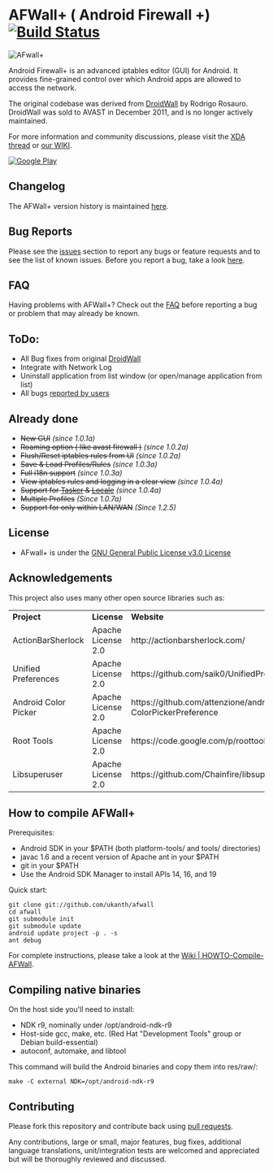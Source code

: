 AFWall+ ( Android Firewall +) [![Build Status](https://travis-ci.org/ukanth/afwall.png?branch=beta)](https://travis-ci.org/ukanth/afwall)
======

![AFwall+](http://s1.directupload.net/images/121120/zg3xi7w9.png)



Android Firewall+ is an advanced iptables editor (GUI) for Android. It provides fine-grained control over which Android apps are allowed to
access the network.

The original codebase was derived from [DroidWall](http://code.google.com/p/droidwall) by Rodrigo Rosauro. DroidWall was sold to AVAST
in December 2011, and is no longer actively maintained.

For more information and community discussions, please visit the [XDA thread](http://forum.xda-developers.com/showthread.php?t=1957231) or [our WIKI](https://github.com/ukanth/afwall/wiki).

[![Google Play](http://developer.android.com/images/brand/en_generic_rgb_wo_45.png)](https://play.google.com/store/apps/details?id=dev.ukanth.ufirewall)

## Changelog

The AFWall+ version history is maintained [here](https://github.com/ukanth/afwall/blob/master/Changelog.md).

## Bug Reports
Please see the [issues](https://github.com/ukanth/afwall/issues) section to
report any bugs or feature requests and to see the list of known issues. Before you report a bug, take a look [here](https://github.com/ukanth/afwall/wiki/HOWTO-Report-Bug).  


## FAQ
Having problems with AFWall+? Check out the [FAQ](https://github.com/ukanth/afwall/wiki/FAQ) before reporting a bug or problem that may already be known.


## ToDo:
* All Bug fixes from original [DroidWall](http://code.google.com/p/droidwall/)
* Integrate with Network Log 
* Uninstall application from list window (or open/manage application from list)
* All bugs [reported by users](https://github.com/ukanth/afwall/issues)


## Already done
* ~~New GUI~~ <i>(since 1.0.1a)</i>
* ~~Roaming option ( like avast firewall )~~ <i>(since 1.0.2a)</i>
* ~~Flush/Reset iptables rules from UI~~ <i>(since 1.0.2a)</i>
* ~~Save & Load Profiles/Rules~~ <i>(since 1.0.3a)</i>
* ~~Full i18n support~~ <i>(since 1.0.3a)</i>
* ~~View iptables rules and logging in a clear view~~ <i>(since 1.0.4a)</i>
* ~~Support for [Tasker](http://tasker.dinglisch.net/) & [Locale](http://www.twofortyfouram.com/)~~ <i>(since 1.0.4a)</i>
* ~~Multiple Profiles~~ <i> (Since 1.0.7a)</i>
* ~~Support for only within LAN/WAN~~ <i> (Since 1.2.5)</i> 



## License

* AFwall+ is under the [GNU General Public License v3.0 License](https://www.gnu.org/licenses/gpl.html)
 

## Acknowledgements

This project also uses many other open source libraries such as:

<table>
    <tr>
        <td><strong>Project</strong></td>
        <td><strong>License</strong></td>
        <td><strong>Website</strong></td>
    </tr>
    <tr>
        <td>ActionBarSherlock</td>
        <td>Apache License 2.0</td>
        <td>http://actionbarsherlock.com/</td>
    </tr>
    <tr>
        <td>Unified Preferences</td>
        <td>Apache License 2.0</td>
        <td>https://github.com/saik0/UnifiedPreference/</td>
    </tr>
    <tr>
        <td>Android Color Picker</td>
        <td>Apache License 2.0</td>
        <td>https://github.com/attenzione/android-ColorPickerPreference</td>
    </tr>
    <tr>
        <td>Root Tools</td>
        <td>Apache License 2.0</td>
        <td>https://code.google.com/p/roottools/</td>
    </tr>
    <tr>
        <td>Libsuperuser</td>
        <td>Apache License 2.0</td>
        <td>https://github.com/Chainfire/libsuperuser</td>
    </tr>
</table>



## How to compile AFWall+

Prerequisites:

* Android SDK in your $PATH (both platform-tools/ and tools/ directories)
* javac 1.6 and a recent version of Apache ant in your $PATH
* git in your $PATH
* Use the Android SDK Manager to install APIs 14, 16, and 19

Quick start:

    git clone git://github.com/ukanth/afwall
    cd afwall
    git submodule init
    git submodule update
    android update project -p . -s
    ant debug

For complete instructions, please take a look at the [Wiki | HOWTO-Compile-AFWall](https://github.com/ukanth/afwall/wiki/HOWTO-Compile-AFWall).

## Compiling native binaries

On the host side you'll need to install:

* NDK r9, nominally under /opt/android-ndk-r9
* Host-side gcc, make, etc. (Red Hat "Development Tools" group or Debian build-essential)
* autoconf, automake, and libtool

This command will build the Android binaries and copy them into res/raw/:

    make -C external NDK=/opt/android-ndk-r9

## Contributing

Please fork this repository and contribute back using
[pull requests](https://github.com/ukanth/afwall/pulls).

Any contributions, large or small, major features, bug fixes, additional
language translations, unit/integration tests are welcomed and appreciated
but will be thoroughly reviewed and discussed.
